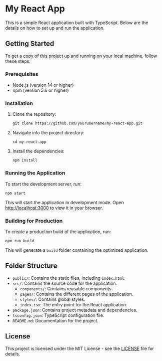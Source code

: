 # My React App

This is a simple React application built with TypeScript. Below are the details on how to set up and run the application.

## Getting Started

To get a copy of this project up and running on your local machine, follow these steps:

### Prerequisites

- Node.js (version 14 or higher)
- npm (version 5.6 or higher)

### Installation

1. Clone the repository:
   ```
   git clone https://github.com/yourusername/my-react-app.git
   ```
2. Navigate into the project directory:
   ```
   cd my-react-app
   ```
3. Install the dependencies:
   ```
   npm install
   ```

### Running the Application

To start the development server, run:
```
npm start
```
This will start the application in development mode. Open [http://localhost:3000](http://localhost:3000) to view it in your browser.

### Building for Production

To create a production build of the application, run:
```
npm run build
```
This will generate a `build` folder containing the optimized application.

## Folder Structure

- `public/`: Contains the static files, including `index.html`.
- `src/`: Contains the source code for the application.
  - `components/`: Contains reusable components.
  - `pages/`: Contains the different pages of the application.
  - `styles/`: Contains global styles.
  - `index.tsx`: The entry point for the React application.
- `package.json`: Contains project metadata and dependencies.
- `tsconfig.json`: TypeScript configuration file.
- `README.md`: Documentation for the project.

## License

This project is licensed under the MIT License - see the [LICENSE](LICENSE) file for details.